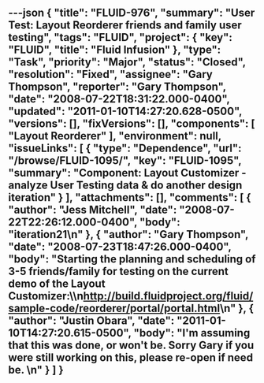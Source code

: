 ---json
{
  "title": "FLUID-976",
  "summary": "User Test: Layout Reorderer friends and family user testing",
  "tags": "FLUID",
  "project": {
    "key": "FLUID",
    "title": "Fluid Infusion"
  },
  "type": "Task",
  "priority": "Major",
  "status": "Closed",
  "resolution": "Fixed",
  "assignee": "Gary Thompson",
  "reporter": "Gary Thompson",
  "date": "2008-07-22T18:31:22.000-0400",
  "updated": "2011-01-10T14:27:20.628-0500",
  "versions": [],
  "fixVersions": [],
  "components": [
    "Layout Reorderer"
  ],
  "environment": null,
  "issueLinks": [
    {
      "type": "Dependence",
      "url": "/browse/FLUID-1095/",
      "key": "FLUID-1095",
      "summary": "Component: Layout Customizer - analyze User Testing data & do another design iteration"
    }
  ],
  "attachments": [],
  "comments": [
    {
      "author": "Jess Mitchell",
      "date": "2008-07-22T22:26:12.000-0400",
      "body": "iteration21\n"
    },
    {
      "author": "Gary Thompson",
      "date": "2008-07-23T18:47:26.000-0400",
      "body": "Starting the planning and scheduling of 3-5 friends/family for testing on the current demo of the Layout Customizer:\\\n<http://build.fluidproject.org/fluid/sample-code/reorderer/portal/portal.html>\n"
    },
    {
      "author": "Justin Obara",
      "date": "2011-01-10T14:27:20.615-0500",
      "body": "I'm assuming that this was done, or won't be. Sorry Gary if you were still working on this, please re-open if need be.&#x20;\n"
    }
  ]
}
---

        